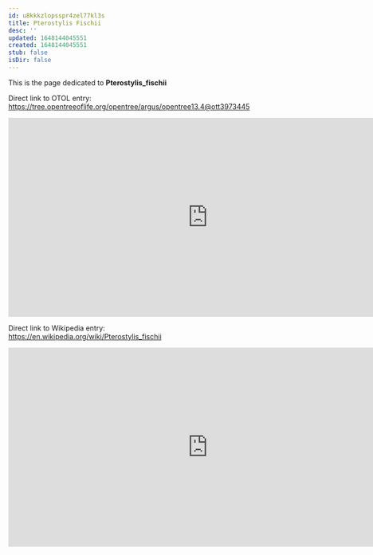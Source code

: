 ```yaml
---
id: u8kkkzlopsspr4zel77kl3s
title: Pterostylis Fischii
desc: ''
updated: 1648144045551
created: 1648144045551
stub: false
isDir: false
---
```

This is the page dedicated to **Pterostylis_fischii**


Direct link to OTOL entry: https://tree.opentreeoflife.org/opentree/argus/opentree13.4@ott3973445



<html>
    <body>
    <iframe src="https://tree.opentreeoflife.org/opentree/argus/opentree13.4@ott3973445"
    width="800" height="400" frameborder="0" allowfullscreen> </iframe>
    </body>
</html>
    


Direct link to Wikipedia entry: https://en.wikipedia.org/wiki/Pterostylis_fischii



<html>
    <body>
    <iframe src="https://en.wikipedia.org/wiki/Pterostylis_fischii"
    width="800" height="400" frameborder="0" allowfullscreen> </iframe>
    </body>
</html>
    
